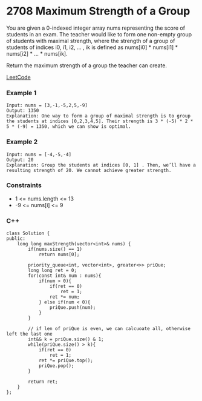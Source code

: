 # 2708 Maximum Strength of a Group

You are given a 0-indexed integer array nums representing the score of students in an exam. The teacher would like to form one non-empty group of students with maximal strength, where the strength of a group of students of indices i0, i1, i2, ... , ik is defined as nums[i0] * nums[i1] * nums[i2] * ... * nums[ik​].

Return the maximum strength of a group the teacher can create.

[LeetCode](https://leetcode.cn/problems/design-memory-allocator/)

### Example 1

```
Input: nums = [3,-1,-5,2,5,-9]
Output: 1350
Explanation: One way to form a group of maximal strength is to group the students at indices [0,2,3,4,5]. Their strength is 3 * (-5) * 2 * 5 * (-9) = 1350, which we can show is optimal.
```

### Example 2

```
Input: nums = [-4,-5,-4]
Output: 20
Explanation: Group the students at indices [0, 1] . Then, we’ll have a resulting strength of 20. We cannot achieve greater strength.
```

### Constraints

* 1 <= nums.length <= 13
* -9 <= nums[i] <= 9

### C++ 

```
class Solution {
public:
    long long maxStrength(vector<int>& nums) {
        if(nums.size() == 1)
            return nums[0];
            
        priority_queue<int, vector<int>, greater<>> priQue;
        long long ret = 0;
        for(const int& num : nums){
            if(num > 0){
                if(ret == 0)
                    ret = 1;
                ret *= num;
            } else if(num < 0){
                priQue.push(num);
            }
        } 
        
        // if len of priQue is even, we can calcuoate all, otherwise left the last one
        int&& k = priQue.size() & 1;
        while(priQue.size() > k){
            if(ret == 0)
                ret = 1;
            ret *= priQue.top();
            priQue.pop();
        }

        return ret;
    }
};
```